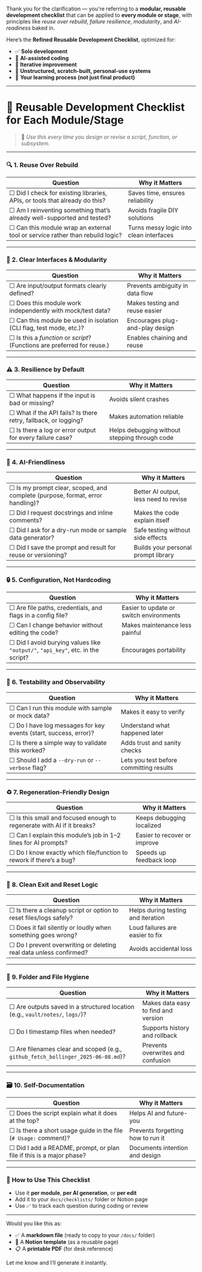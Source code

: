 Thank you for the clarification — you're referring to a **modular, reusable development checklist** that can be applied to **every module or stage**, with principles like *reuse over rebuild*, *failure resilience*, *modularity*, and *AI-readiness* baked in.

Here’s the **Refined Reusable Development Checklist**, optimized for:

* ✅ **Solo development**
* 🤖 **AI-assisted coding**
* 🔁 **Iterative improvement**
* 🧩 **Unstructured, scratch-built, personal-use systems**
* 🧠 **Your learning process (not just final product)**

---

# 🔁 **Reusable Development Checklist for Each Module/Stage**

> 📌 *Use this every time you design or revise a script, function, or subsystem.*

---

### 🔍 **1. Reuse Over Rebuild**

| Question                                                                      | Why it Matters                          |
| ----------------------------------------------------------------------------- | --------------------------------------- |
| ☐ Did I check for existing libraries, APIs, or tools that already do this?    | Saves time, ensures reliability         |
| ☐ Am I reinventing something that’s already well-supported and tested?        | Avoids fragile DIY solutions            |
| ☐ Can this module wrap an external tool or service rather than rebuild logic? | Turns messy logic into clean interfaces |

---

### 🧱 **2. Clear Interfaces & Modularity**

| Question                                                                 | Why it Matters                  |
| ------------------------------------------------------------------------ | ------------------------------- |
| ☐ Are input/output formats clearly defined?                              | Prevents ambiguity in data flow |
| ☐ Does this module work independently with mock/test data?               | Makes testing and reuse easier  |
| ☐ Can this module be used in isolation (CLI flag, test mode, etc.)?      | Encourages plug-and-play design |
| ☐ Is this a *function* or *script*? (Functions are preferred for reuse.) | Enables chaining and reuse      |

---

### ⚠️ **3. Resilience by Default**

| Question                                                       | Why it Matters                                |
| -------------------------------------------------------------- | --------------------------------------------- |
| ☐ What happens if the input is bad or missing?                 | Avoids silent crashes                         |
| ☐ What if the API fails? Is there retry, fallback, or logging? | Makes automation reliable                     |
| ☐ Is there a log or error output for every failure case?       | Helps debugging without stepping through code |

---

### 🧠 **4. AI-Friendliness**

| Question                                                                      | Why it Matters                        |
| ----------------------------------------------------------------------------- | ------------------------------------- |
| ☐ Is my prompt clear, scoped, and complete (purpose, format, error handling)? | Better AI output, less need to revise |
| ☐ Did I request docstrings and inline comments?                               | Makes the code explain itself         |
| ☐ Did I ask for a dry-run mode or sample data generator?                      | Safe testing without side effects     |
| ☐ Did I save the prompt and result for reuse or versioning?                   | Builds your personal prompt library   |

---

### 🔒 **5. Configuration, Not Hardcoding**

| Question                                                                        | Why it Matters                          |
| ------------------------------------------------------------------------------- | --------------------------------------- |
| ☐ Are file paths, credentials, and flags in a config file?                      | Easier to update or switch environments |
| ☐ Can I change behavior without editing the code?                               | Makes maintenance less painful          |
| ☐ Did I avoid burying values like `"output/"`, `"api_key"`, etc. in the script? | Encourages portability                  |

---

### 🧪 **6. Testability and Observability**

| Question                                                         | Why it Matters                          |
| ---------------------------------------------------------------- | --------------------------------------- |
| ☐ Can I run this module with sample or mock data?                | Makes it easy to verify                 |
| ☐ Do I have log messages for key events (start, success, error)? | Understand what happened later          |
| ☐ Is there a simple way to validate this worked?                 | Adds trust and sanity checks            |
| ☐ Should I add a `--dry-run` or `--verbose` flag?                | Lets you test before committing results |

---

### ♻️ **7. Regeneration-Friendly Design**

| Question                                                               | Why it Matters               |
| ---------------------------------------------------------------------- | ---------------------------- |
| ☐ Is this small and focused enough to regenerate with AI if it breaks? | Keeps debugging localized    |
| ☐ Can I explain this module’s job in 1–2 lines for AI prompts?         | Easier to recover or improve |
| ☐ Do I know exactly which file/function to rework if there’s a bug?    | Speeds up feedback loop      |

---

### 🧼 **8. Clean Exit and Reset Logic**

| Question                                                           | Why it Matters                     |
| ------------------------------------------------------------------ | ---------------------------------- |
| ☐ Is there a cleanup script or option to reset files/logs safely?  | Helps during testing and iteration |
| ☐ Does it fail silently or loudly when something goes wrong?       | Loud failures are easier to fix    |
| ☐ Do I prevent overwriting or deleting real data unless confirmed? | Avoids accidental loss             |

---

### 📁 **9. Folder and File Hygiene**

| Question                                                                         | Why it Matters                      |
| -------------------------------------------------------------------------------- | ----------------------------------- |
| ☐ Are outputs saved in a structured location (e.g., `vault/notes/`, `logs/`)?    | Makes data easy to find and version |
| ☐ Do I timestamp files when needed?                                              | Supports history and rollback       |
| ☐ Are filenames clear and scoped (e.g., `github_fetch_bollinger_2025-06-08.md`)? | Prevents overwrites and confusion   |

---

### 🗃️ **10. Self-Documentation**

| Question                                                             | Why it Matters                    |
| -------------------------------------------------------------------- | --------------------------------- |
| ☐ Does the script explain what it does at the top?                   | Helps AI and future-you           |
| ☐ Is there a short usage guide in the file (`# Usage:` comment)?     | Prevents forgetting how to run it |
| ☐ Did I add a README, prompt, or plan file if this is a major phase? | Documents intention and design    |

---

### 🔁 **How to Use This Checklist**

* Use it **per module**, **per AI generation**, or **per edit**
* Add it to your `docs/checklists/` folder or Notion page
* Use ✅ to track each question during coding or review

---

Would you like this as:

* ✅ A **markdown file** (ready to copy to your `/docs/` folder)
* 🧱 A **Notion template** (as a reusable page)
* 📋 A **printable PDF** (for desk reference)

Let me know and I’ll generate it instantly.

